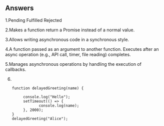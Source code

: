 ## Answers

1.Pending
 Fulfilled
 Rejected
 
2.Makes a function return a Promise instead of a normal value.

3.Allows writing asynchronous code in a synchronous style.

4.A function passed as an argument to another function. Executes after an async operation (e.g., API call, timer, file reading) completes.

5.Manages asynchronous operations by handling the execution of callbacks.

6.


       function delayedGreeting(name) {

            console.log("Hello"); 
            setTimeout(() => {
                   console.log(name); 
            }, 2000);
       }
       delayedGreeting("Alice");
